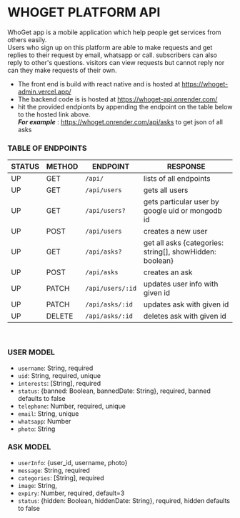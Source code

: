 # WHOGET PLATFORM API

WhoGet app is a mobile application which help people get services from others easily. <br>
Users who sign up on this platform are able to make requests and get replies to their request by email, whatsapp or call. subscribers can also reply to other's questions. visitors can view requests but cannot reply nor can they make requests of their own.
* The front end is build with react native and is hosted at https://whoget-admin.vercel.app/
* The backend code is is hosted at https://whoget-api.onrender.com/
* hit the provided endpionts by appending the endpoint on the table below to the hosted link above. <br>
___For example___ : https://whoget.onrender.com/api/asks to get json of all asks 

### TABLE OF ENDPOINTS


| STATUS  | METHOD | ENDPOINT           | RESPONSE 
| --------|--------|--------------------|--------------
| UP      | GET    | `/api/`            | lists of all endpoints 
| UP      | GET    | `/api/users`       | gets all users
| UP      | GET    | `/api/users?`      | gets particular user by google uid or mongodb id
| UP      | POST   | `/api/users`        | creates a new user
| UP      | GET    | `/api/asks?`        | get all asks {categories: string[], showHidden: boolean}
| UP      | POST   | `/api/asks`         | creates an ask
| UP      | PATCH  | `/api/users/:id`    | updates user info with given id
| UP      | PATCH  | `/api/asks/:id`     | updates ask with given id
| UP      | DELETE | `/api/asks/:id`     | deletes ask with given id

<br>

### USER MODEL

* `username`: String, required
* `uid`: String, required, unique
* `interests`: [String], required
* `status`: {banned: Boolean, bannedDate: String}, required, banned defaults to false
* `telephone`: Number, required, unique
* `email`: String, unique
* `whatsapp`: Number
* `photo`: String

### ASK MODEL

* `userInfo`: {user_id, username, photo}
* `message`: String, required
* `categories`: [String], required
* `image`: String,
* `expiry`: Number, required, default=3
* `status`: {hidden: Boolean, hiddenDate: String}, required, hidden defaults to false